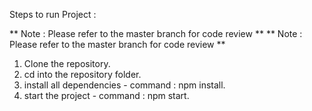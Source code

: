 Steps to run Project :

** Note : Please refer to the master branch for code review **
** Note : Please refer to the master branch for code review **

1. Clone the repository.
2. cd into the repository folder.
3. install all dependencies - command : npm install.
4. start the project - command : npm start.